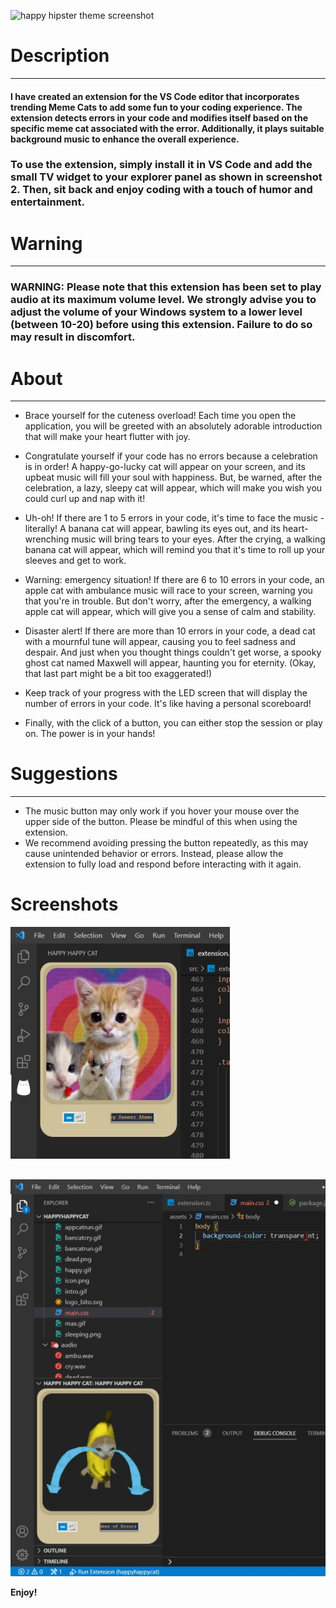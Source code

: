
![happy hipster theme screenshot](https://github.com/sxmeer-ahmed/sameer_flutter_portfolio/blob/master/ezgif.com-video-to-gif%20(7).gif?raw=true)
# Description
----
#### I have created an extension for the VS Code editor that incorporates trending Meme Cats to add some fun to your coding experience. The extension detects errors in your code and modifies itself based on the specific meme cat associated with the error. Additionally, it plays suitable background music to enhance the overall experience.
###
### To use the extension, simply install it in VS Code and add the small TV widget to your explorer panel as shown in screenshot 2. Then, sit back and enjoy coding with a touch of humor and entertainment.
###
# Warning
----
### WARNING: Please note that this extension has been set to play audio at its maximum volume level. We strongly advise you to adjust the volume of your Windows system to a lower level (between 10-20) before using this extension. Failure to do so may result in discomfort.
###
# About
----
* Brace yourself for the cuteness overload! Each time you open the application, you will be greeted with an absolutely adorable introduction that will make your heart flutter with joy.

* Congratulate yourself if your code has no errors because a celebration is in order! A happy-go-lucky cat will appear on your screen, and its upbeat music will fill your soul with happiness. But, be warned, after the celebration, a lazy, sleepy cat will appear, which will make you wish you could curl up and nap with it!

* Uh-oh! If there are 1 to 5 errors in your code, it's time to face the music - literally! A banana cat will appear, bawling its eyes out, and its heart-wrenching music will bring tears to your eyes. After the crying, a walking banana cat will appear, which will remind you that it's time to roll up your sleeves and get to work.

* Warning: emergency situation! If there are 6 to 10 errors in your code, an apple cat with ambulance music will race to your screen, warning you that you're in trouble. But don't worry, after the emergency, a walking apple cat will appear, which will give you a sense of calm and stability.

* Disaster alert! If there are more than 10 errors in your code, a dead cat with a mournful tune will appear, causing you to feel sadness and despair. And just when you thought things couldn't get worse, a spooky ghost cat named Maxwell will appear, haunting you for eternity. (Okay, that last part might be a bit too exaggerated!)

* Keep track of your progress with the LED screen that will display the number of errors in your code. It's like having a personal scoreboard!

* Finally, with the click of a button, you can either stop the session or play on. The power is in your hands!
###
# Suggestions
----
* The music button may only work if you hover your mouse over the upper side of the button. Please be mindful of this when using the extension.
* We recommend avoiding pressing the button repeatedly, as this may cause unintended behavior or errors. Instead, please allow the extension to fully load and respond before interacting with it again.

# Screenshots

![](https://github.com/sxmeer-ahmed/sameer_flutter_portfolio/blob/master/Screenshot%202023-05-07%20235103.jpg?raw=true)
##
![](https://github.com/sxmeer-ahmed/sameer_flutter_portfolio/blob/master/Screenshot%202023-05-07%20235253.jpg?raw=true)



**Enjoy!**
